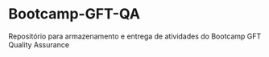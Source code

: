 # Bootcamp-GFT-QA
Repositório para armazenamento e entrega de atividades do Bootcamp GFT Quality Assurance
